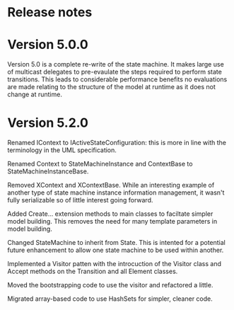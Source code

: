 # Release notes

# Version 5.0.0
Version 5.0 is a complete re-write of the state machine. It makes large use of multicast delegates to pre-evaulate the steps required to perform state transitions. This leads to considerable performance benefits no evaluations are made relating to the structure of the model at runtime as it does not change at runtime.

# Version 5.2.0
Renamed IContext to IActiveStateConfiguration: this is more in line with the terminology in the UML specification.

Renamed Context to StateMachineInstance and ContextBase to StateMachineInstanceBase.

Removed XContext and XContextBase. While an interesting example of another type of state machine instance information management, it wasn't fully serializable so of little interest going forward.

Added Create... extension methods to main classes to faciltate simpler model building. This removes the need for many template parameters in model building.

Changed StateMachine to inherit from State. This is intented for a potential future enhancement to allow one state machine to be used within another.

Implemented a Visitor patten with the introcuction of the Visitor class and Accept methods on the Transition and all Element classes.

Moved the bootstrapping code to use the visitor and refactored a little.

Migrated array-based code to use HashSets for simpler, cleaner code.
